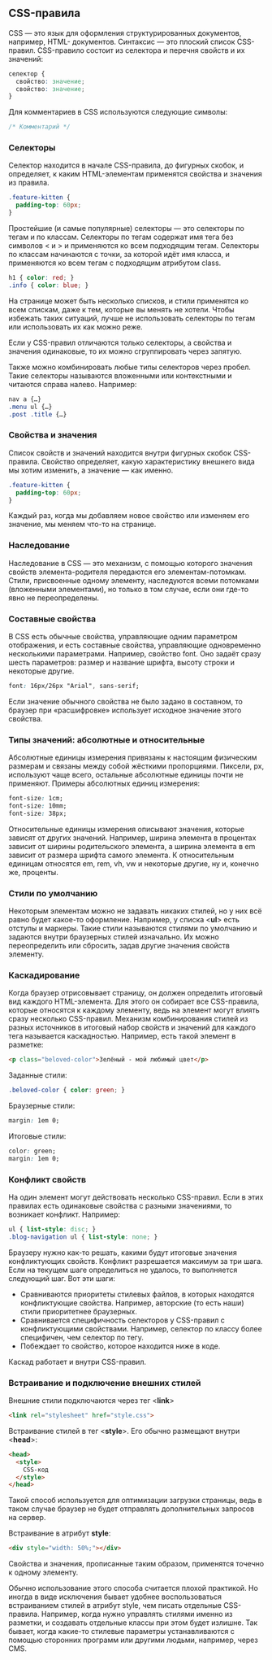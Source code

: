 ## CSS-правила
CSS — это язык для оформления структурированных документов, например, HTML- документов. Синтаксис — это плоский список CSS-правил. CSS-правило состоит из селектора и перечня свойств и их значений:

```css
селектор {
  свойство: значение;
  свойство: значение;
}
```
Для комментариев в CSS используются следующие символы:
```css
/* Комментарий */
```

### Селекторы
Селектор находится в начале CSS-правила, до фигурных скобок, и определяет, к каким HTML-элементам применятся свойства и значения из правила.

```css
.feature-kitten {
  padding-top: 60px;
}
```
Простейшие (и самые популярные) селекторы — это селекторы по тегам и по классам. Селекторы по тегам содержат имя тега без символов < и > и применяются ко всем подходящим тегам. Селекторы по классам начинаются с точки, за которой идёт имя класса, и применяются ко всем тегам с подходящим атрибутом class.

```css
h1 { color: red; }
.info { color: blue; }
```
На странице может быть несколько списков, и стили применятся ко всем спискам, даже к тем, которые вы менять не хотели. Чтобы избежать таких ситуаций, лучше не использовать селекторы по тегам или использовать их как можно реже.

Если у CSS-правил отличаются только селекторы, а свойства и значения одинаковые, то их можно сгруппировать через запятую.

Также можно комбинировать любые типы селекторов через пробел. Такие селекторы называются вложенными или контекстными и читаются справа налево. Например:

```css
nav a {…}
.menu ul {…}
.post .title {…}
```
### Свойства и значения
Список свойств и значений находится внутри фигурных скобок CSS-правила. Свойство определяет, какую характеристику внешнего вида мы хотим изменить, а значение — как именно.

```css
.feature-kitten {
  padding-top: 60px;
}
```
Каждый раз, когда мы добавляем новое свойство или изменяем его значение, мы меняем что-то на странице.

### Наследование
Наследование в CSS — это механизм, с помощью которого значения свойств элемента-родителя передаются его элементам-потомкам. Стили, присвоенные одному элементу, наследуются всеми потомками (вложенными элементами), но только в том случае, если они где-то явно не переопределены.

### Составные свойства
В CSS есть обычные свойства, управляющие одним параметром отображения, и есть составные свойства, управляющие одновременно несколькими параметрами. Например, свойство font. Оно задаёт сразу шесть параметров: размер и название шрифта, высоту строки и некоторые другие.

```css
font: 16px/26px "Arial", sans-serif;
```
Если значение обычного свойства не было задано в составном, то браузер при «расшифровке» использует исходное значение этого свойства.

### Типы значений: абсолютные и относительные
Абсолютные единицы измерения привязаны к настоящим физическим размерам и связаны между собой жёсткими пропорциями. Пиксели, px, используют чаще всего, остальные абсолютные единицы почти не применяют. Примеры абсолютных единиц измерения:

```css
font-size: 1cm;
font-size: 10mm;
font-size: 38px;
```
Относительные единицы измерения описывают значения, которые зависят от других значений. Например, ширина элемента в процентах зависит от ширины родительского элемента, а ширина элемента в em зависит от размера шрифта самого элемента. К относительным единицам относятся em, rem, vh, vw и некоторые другие, ну и, конечно же, проценты.

### Стили по умолчанию
Некоторым элементам можно не задавать никаких стилей, но у них всё равно будет какое-то оформление. Например, у списка <**ul**> есть отступы и маркеры. Такие стили называются стилями по умолчанию и задаются внутри браузерных стилей изначально. Их можно переопределить или сбросить, задав другие значения свойств элементу.

### Каскадирование
Когда браузер отрисовывает страницу, он должен определить итоговый вид каждого HTML-элемента. Для этого он собирает все CSS-правила, которые относятся к каждому элементу, ведь на элемент могут влиять сразу несколько CSS-правил. Механизм комбинирования стилей из разных источников в итоговый набор свойств и значений для каждого тега называется каскадностью. Например, есть такой элемент в разметке:

```html
<p class="beloved-color">Зелёный - мой любимый цвет</p>
```
Заданные стили:
```css
.beloved-color { color: green; }
```
Браузерные стили:
```css
margin: 1em 0;
```
Итоговые стили:
```css
color: green;
margin: 1em 0;
```
### Конфликт свойств
На один элемент могут действовать несколько CSS-правил. Если в этих правилах есть одинаковые свойства с разными значениями, то возникает конфликт. Например:
```css
ul { list-style: disc; }
.blog-navigation ul { list-style: none; }
```
Браузеру нужно как-то решать, какими будут итоговые значения конфликтующих свойств. Конфликт разрешается максимум за три шага. Если на текущем шаге определиться не удалось, то выполняется следующий шаг. Вот эти шаги:
- Сравниваются приоритеты стилевых файлов, в которых находятся конфликтующие свойства. Например, авторские (то есть наши) стили приоритетнее браузерных.
- Сравнивается специфичность селекторов у CSS-правил с конфликтующими свойствами. Например, селектор по классу более специфичен, чем селектор по тегу.
- Побеждает то свойство, которое находится ниже в коде.

Каскад работает и внутри CSS-правил.

### Встраивание и подключение внешних стилей
Внешние стили подключаются через тег <**link**>

```html
<link rel="stylesheet" href="style.css">
```
Встраивание стилей в тег <**style**>. Его обычно размещают внутри <**head**>:

```html
<head>
  <style>
    CSS-код
  </style>
</head>
```
Такой способ используется для оптимизации загрузки страницы, ведь в таком случае браузер не будет отправлять дополнительных запросов на сервер.

Встраивание в атрибут **style**:

```html
<div style="width: 50%;"></div>
```
Свойства и значения, прописанные таким образом, применятся точечно к одному элементу.

Обычно использование этого способа считается плохой практикой. Но иногда в виде исключения бывает удобнее воспользоваться встраиванием стилей в атрибут style, чем писать отдельные CSS-правила. Например, когда нужно управлять стилями именно из разметки, и создавать отдельные классы при этом будет излишне. Так бывает, когда какие-то стилевые параметры устанавливаются с помощью сторонних программ или другими людьми, например, через CMS.